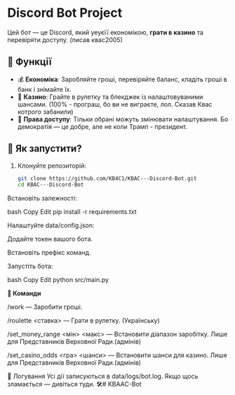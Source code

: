 # Discord Bot Project

Цей бот — це Discord, який уеуєїї економікою, **грати в казино** та перевіряти доступу. (писав квас2005)

## 🔧 Функції

- 💰 **Економіка**: Заробляйте гроші, перевіряйте баланс, кладіть гроші в банк і знімайте їх.
- 🎰 **Казино**: Грайте в рулетку та блекджек із налаштовуваними шансами. (100% - програш, бо ви не виграєте, лол. Сказав Квас котрого забанили)
- 🔐 **Права доступу**: Тільки обрані можуть змінювати налаштування. Бо демократія — це добре, але не коли Трамп - президент.

## 🚀 Як запустити?

1. Клонуйте репозиторій:

   ```bash
   git clone https://github.com/KB4C1/KBAC---Discord-Bot.git
   cd KBAC---Discord-Bot

Встановіть залежності:

bash
Copy
Edit
pip install -r requirements.txt

Налаштуйте data/config.json:

Додайте токен вашого бота.

Встановіть префікс команд.

Запустіть бота:

bash
Copy
Edit
python src/main.py

**🧠 Команди**

/work — Заробити гроші.

/roulette <ставка> — Грати в рулетку. (Українську)

/set_money_range <мін> <макс> — Встановити діапазон заробітку. Лише для Представників Верховної Ради.(адмінів)

/set_casino_odds <гра> <шанси> — Встановити шанси для казино. Лише для Представників Верховної Ради.(адмінів)

📜 Логування
Усі дії записуються в data/logs/bot.log. Якщо щось зламається — дивіться туди. 🛠️#   K B A A C - B o t  
 